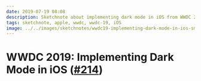 ```yaml
---
date: 2019-07-19 08:08
description: Sketchnote about implementing dark mode in iOS from WWDC 2019
tags: sketchnote, apple, wwdc, wwdc-19, iOS
image: ../../images/sketchnotes/wwdc19-implementing-dark-mode-in-ios-small.jpg
---
```


# WWDC 2019: Implementing Dark Mode in iOS ([#214](developer.apple.com/wwdc19/214))
